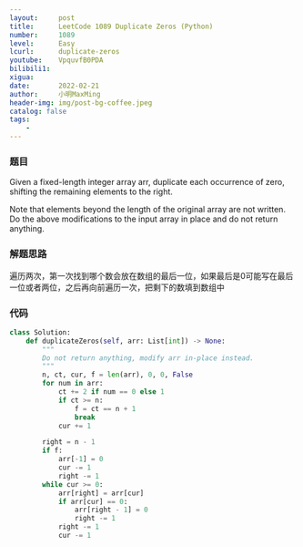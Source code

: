 ```yaml
---
layout:     post
title:      LeetCode 1089 Duplicate Zeros (Python)
number:     1089
level:      Easy
lcurl:      duplicate-zeros
youtube:    VpquvfB0PDA
bilibili1:  
xigua:      
date:       2022-02-21
author:     小明MaxMing
header-img: img/post-bg-coffee.jpeg
catalog: false
tags:
    - 
---
```


### 题目

Given a fixed-length integer array arr, duplicate each occurrence of zero, shifting the remaining elements to the right.

Note that elements beyond the length of the original array are not written. Do the above modifications to the input array in place and do not return anything.

### 解题思路

遍历两次，第一次找到哪个数会放在数组的最后一位，如果最后是0可能写在最后一位或者两位，之后再向前遍历一次，把剩下的数填到数组中

### 代码
```python
class Solution:
    def duplicateZeros(self, arr: List[int]) -> None:
        """
        Do not return anything, modify arr in-place instead.
        """
        n, ct, cur, f = len(arr), 0, 0, False
        for num in arr:
            ct += 2 if num == 0 else 1
            if ct >= n:
                f = ct == n + 1
                break
            cur += 1

        right = n - 1
        if f:
            arr[-1] = 0
            cur -= 1
            right -= 1
        while cur >= 0:
            arr[right] = arr[cur]
            if arr[cur] == 0:
                arr[right - 1] = 0
                right -= 1    
            right -= 1
            cur -= 1
```
